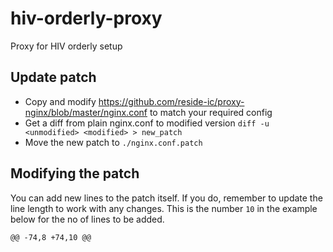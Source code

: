 # hiv-orderly-proxy

Proxy for HIV orderly setup

## Update patch

* Copy and modify https://github.com/reside-ic/proxy-nginx/blob/master/nginx.conf to match your required config
* Get a diff from plain nginx.conf to modified version `diff -u <unmodified> <modified> > new_patch`
* Move the new patch to `./nginx.conf.patch`

## Modifying the patch

You can add new lines to the patch itself. If you do, remember to update the line length to work with any changes. This is the number `10` in the example below for the no of lines to be added.

```
@@ -74,8 +74,10 @@
```